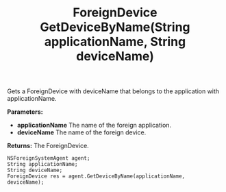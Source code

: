 ﻿---
uid: crmscript_ref_NSForeignSystemAgent_GetDeviceByName
title: ForeignDevice GetDeviceByName(String applicationName, String deviceName)
intellisense: NSForeignSystemAgent.GetDeviceByName
keywords: NSForeignSystemAgent, GetDeviceByName
so.topic: reference
---

Gets a ForeignDevice with deviceName that belongs to the application with applicationName.

**Parameters:**
 - **applicationName** The name of the foreign application.
 - **deviceName** The name of the foreign device.

**Returns:** The ForeignDevice.

```crmscript
NSForeignSystemAgent agent;
String applicationName;
String deviceName;
ForeignDevice res = agent.GetDeviceByName(applicationName, deviceName);
```


